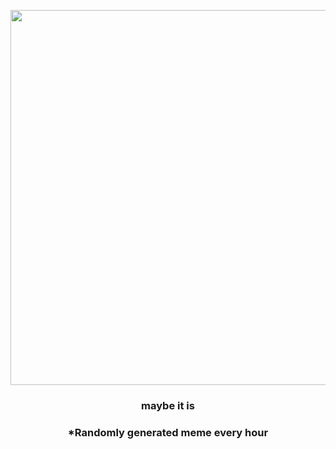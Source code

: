<p align="center">
        <img src="https://i.redd.it/8vvp2pvsvhx81.gif" width="600" height="600">
        </p>
        <h3 align="center">maybe it is</h3>
        <h3 align="center">*Randomly generated meme every hour</h3>
    